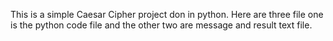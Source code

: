 This is a simple Caesar Cipher project don in python.
Here are three file one is the python code file and the other two are message and result text file.
